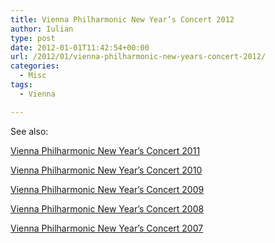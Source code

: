 ```yaml
---
title: Vienna Philharmonic New Year’s Concert 2012
author: Iulian
type: post
date: 2012-01-01T11:42:54+00:00
url: /2012/01/vienna-philharmonic-new-years-concert-2012/
categories:
  - Misc
tags:
  - Vienna

---
```

See also:
  
[Vienna Philharmonic New Year’s Concert 2011][1]
  
[Vienna Philharmonic New Year’s Concert 2010][2]
  
[Vienna Philharmonic New Year&#8217;s Concert 2009][3]
  
[Vienna Philharmonic New Year&#8217;s Concert 2008][4]
  
[Vienna Philharmonic New Year&#8217;s Concert 2007][5]

 [1]: http://www.iuliantabara.com/2011/01/vienna-philharmonic-new-years-concert-2011/ "Vienna Philharmonic New Year’s Concert 2011"
 [2]: http://www.iuliantabara.com/2010/01/vienna-philharmonic-new-years-concert-2010/ "Vienna Philharmonic New Year’s Concert 2010"
 [3]: http://www.iuliantabara.com/2009/01/vienna-philharmonic-new-years-concert-2009/ "Vienna Philharmonic New Year’s Concert 2009"
 [4]: http://www.iuliantabara.com/2008/01/vienna-philharmonic-new-years-concert-2008/ "Vienna Philharmonic New Year’s Concert 2008"
 [5]: http://www.iuliantabara.com/2007/01/vienna-philharmonic-new-years-concert-2007/ "Vienna Philharmonic New Year’s Concert 2007"